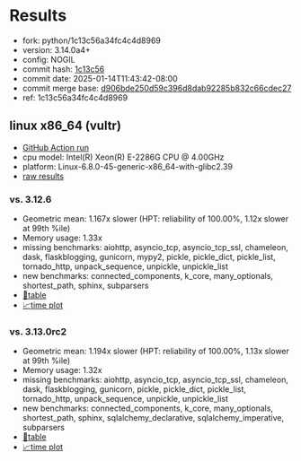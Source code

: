 # Results

- fork: python/1c13c56a34fc4c4d8969
- version: 3.14.0a4+
- config: NOGIL
- commit hash: [1c13c56](https://github.com/python/cpython/commit/1c13c56)
- commit date: 2025-01-14T11:43:42-08:00
- commit merge base: [d906bde250d59c396d8dab92285b832c66cdec27](https://github.com/python/cpython/commit/d906bde250d59c396d8dab92285b832c66cdec27)
- ref: 1c13c56a34fc4c4d8969

## linux x86_64 (vultr)

- [GitHub Action run](https://github.com/facebookexperimental/free-threading-benchmarking/actions/runs/12847866224)
- cpu model: Intel(R) Xeon(R) E-2286G CPU @ 4.00GHz
- platform: Linux-6.8.0-45-generic-x86_64-with-glibc2.39
- [raw results](bm-20250114-vultr-x86_64-python-1c13c56a34fc4c4d8969-3.14.0a4%2B-1c13c56.json)

### vs. 3.12.6

- Geometric mean: 1.167x slower (HPT: reliability of 100.00%, 1.12x slower at 99th %ile)
- Memory usage: 1.33x
- missing benchmarks: aiohttp, asyncio_tcp, asyncio_tcp_ssl, chameleon, dask, flaskblogging, gunicorn, mypy2, pickle, pickle_dict, pickle_list, tornado_http, unpack_sequence, unpickle, unpickle_list
- new benchmarks: connected_components, k_core, many_optionals, shortest_path, sphinx, subparsers
- [📄table](bm-20250114-vultr-x86_64-python-1c13c56a34fc4c4d8969-3.14.0a4%2B-1c13c56-vs-3.12.6.md)
- [📈time plot](bm-20250114-vultr-x86_64-python-1c13c56a34fc4c4d8969-3.14.0a4%2B-1c13c56-vs-3.12.6.svg)

### vs. 3.13.0rc2

- Geometric mean: 1.194x slower (HPT: reliability of 100.00%, 1.13x slower at 99th %ile)
- Memory usage: 1.32x
- missing benchmarks: aiohttp, asyncio_tcp, asyncio_tcp_ssl, chameleon, dask, flaskblogging, gunicorn, pickle, pickle_dict, pickle_list, tornado_http, unpack_sequence, unpickle, unpickle_list
- new benchmarks: connected_components, k_core, many_optionals, shortest_path, sphinx, sqlalchemy_declarative, sqlalchemy_imperative, subparsers
- [📄table](bm-20250114-vultr-x86_64-python-1c13c56a34fc4c4d8969-3.14.0a4%2B-1c13c56-vs-3.13.0rc2.md)
- [📈time plot](bm-20250114-vultr-x86_64-python-1c13c56a34fc4c4d8969-3.14.0a4%2B-1c13c56-vs-3.13.0rc2.svg)

